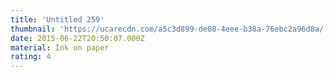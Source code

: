 ```yaml
---
title: 'Untitled 259'
thumbnail: 'https://ucarecdn.com/a5c3d899-de08-4eee-b38a-76ebc2a96d8a/'
date: 2015-06-22T20:50:07.000Z
material: Ink on paper
rating: 4
---
```

